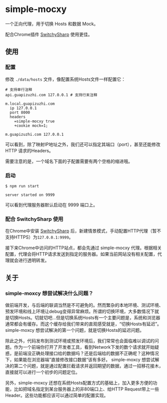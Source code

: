 # simple-mocxy

一个正向代理，用于切换 Hosts 和数据 Mock。

配合Chrome插件 [SwitchySharp](https://chrome.google.com/webstore/detail/proxy-switchysharp/dpplabbmogkhghncfbfdeeokoefdjegm) 使用更佳。

## 使用

### 配置
修改 `./data/hosts` 文件，像配置系统Hosts文件一样配置它：
```
# 支持单行注释
api.guapizuzhi.com 127.0.0.1 # 支持行末注释

m.local.guapizuzhi.com
  ip 127.0.0.1
  port 8000
  headers
    =simple-mocxy true
    +cookie mock=1;

m.guapizuzhi.com 127.0.0.1
```
可以看到，除了映射IP地址之外，我们还可以指定其端口（port），甚至还能修改HTTP 请求的Headers。

需要注意的是，一个域名下面的子配置需要有两个空格的缩进哦。

### 启动
```shell
$ npm run start

server started on 9999
```
可以看到代理服务器默认启动在 9999 端口上。

### 配合 SwitchySharp 使用
在Chrome中安装 [SwitchySharp](https://chrome.google.com/webstore/detail/proxy-switchysharp/dpplabbmogkhghncfbfdeeokoefdjegm) 后，新建情景模式，手动配置HTTP代理（暂不支持HTTPS）为`127.0.0.1:9999`。

接下来Chrome中访问的HTTP站点，都会先通过 simple-mocxy 代理。根据相关配置，代理会将HTTP请求发送到指定的服务器。如果当前网站没有相关配置，代理就会进行透明转发。

## 关于

### simple-moxcy 想尝试解决什么问题？

做前端开发，与后端的联调当然是不可避免的。然而繁杂的本地环境、测试环境、预发环境和线上环境让debug变得异常麻烦。所谓的切换环境，大多数情况下就是切换Hosts。切就切吧...但是切换系统Hosts有一个主要问题是，系统和浏览器通常都会有缓存。而这个缓存给我们带来的直观感受就是，“切换Hosts有延迟”。simple-moxcy 想尝试解决的第一个问题，就是切换Hosts的延迟问题。

除此之外，代码发布到测试环境或预发环境后，我们常常也会面临难以调试的问题。作为一个前端你打开了开发者工具，看到Network下发的数个请求就开始疑惑，是前端没正确处理接口给的数据吗？还是后端给的数据不正确呢？这种情况下，如果能在浏览器端”直接修改接口数据“该有多好。 simple-moxcy 想尝试解决的第二个问题，就是通过配置拦截请求并返回期望的数据，通过一招移花接木，直接就可以进行一个初步的问题定位。

另外，simple-moxcy 还想在系统Hosts配置方式的基础上，加入更多方便的功能，比如把域名指定到某台服务器上的非80端口上、给HTTP Request带上一些Header。这些功能都应该可以通过简单的配置实现。
